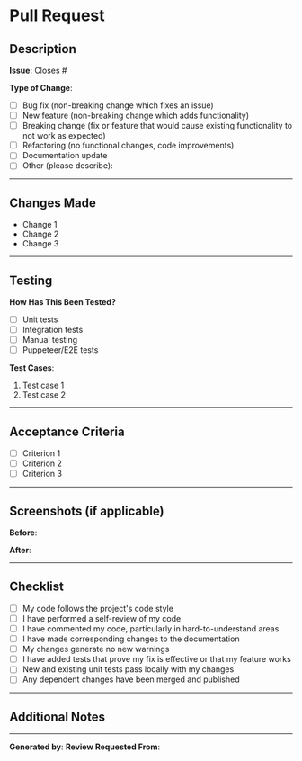 # Pull Request

## Description

<!-- Describe your changes in detail -->

**Issue**: Closes #<!-- issue number -->

**Type of Change**:
- [ ] Bug fix (non-breaking change which fixes an issue)
- [ ] New feature (non-breaking change which adds functionality)
- [ ] Breaking change (fix or feature that would cause existing functionality to not work as expected)
- [ ] Refactoring (no functional changes, code improvements)
- [ ] Documentation update
- [ ] Other (please describe):

---

## Changes Made

<!-- Bullet list of specific changes -->

- Change 1
- Change 2
- Change 3

---

## Testing

**How Has This Been Tested?**

- [ ] Unit tests
- [ ] Integration tests
- [ ] Manual testing
- [ ] Puppeteer/E2E tests

**Test Cases**:
<!-- Describe test cases if manual testing -->

1. Test case 1
2. Test case 2

---

## Acceptance Criteria

<!-- Copy from issue, mark off completed items -->

- [ ] Criterion 1
- [ ] Criterion 2
- [ ] Criterion 3

---

## Screenshots (if applicable)

<!-- Add screenshots for UI changes -->

**Before**:


**After**:


---

## Checklist

- [ ] My code follows the project's code style
- [ ] I have performed a self-review of my code
- [ ] I have commented my code, particularly in hard-to-understand areas
- [ ] I have made corresponding changes to the documentation
- [ ] My changes generate no new warnings
- [ ] I have added tests that prove my fix is effective or that my feature works
- [ ] New and existing unit tests pass locally with my changes
- [ ] Any dependent changes have been merged and published

---

## Additional Notes

<!-- Any additional information, context, or concerns -->

---

**Generated by**: <!-- AI (Claude Code) or Human -->
**Review Requested From**: <!-- @username or "anyone" -->
